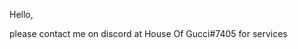 Hello, 

please contact me on discord at House Of Gucci#7405 for services

<!---
peter-xxxx/peter-xxxx is a ✨ special ✨ repository because its `README.md` (this file) appears on your GitHub profile.
You can click the Preview link to take a look at your changes.
--->
